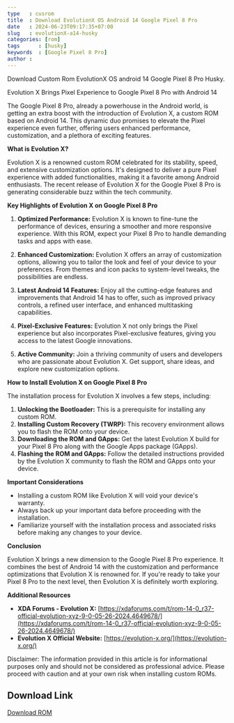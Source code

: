 ```yaml
---
type   : cusrom
title  : Download EvolutionX OS Android 14 Google Pixel 8 Pro
date   : 2024-06-23T09:17:35+07:00
slug   : evolutionX-a14-husky
categories: [rom]
tags      : [husky]
keywords  : [Google Pixel 8 Pro]
author : 
---
```


Download Custom Rom EvolutionX OS android 14 Google Pixel 8 Pro Husky.

Evolution X Brings Pixel Experience to Google Pixel 8 Pro with Android 14

The Google Pixel 8 Pro, already a powerhouse in the Android world, is getting an extra boost with the introduction of Evolution X, a custom ROM based on Android 14. This dynamic duo promises to elevate the Pixel experience even further, offering users enhanced performance, customization, and a plethora of exciting features.

**What is Evolution X?**

Evolution X is a renowned custom ROM celebrated for its stability, speed, and extensive customization options. It's designed to deliver a pure Pixel experience with added functionalities, making it a favorite among Android enthusiasts. The recent release of Evolution X for the Google Pixel 8 Pro is generating considerable buzz within the tech community.

**Key Highlights of Evolution X on Google Pixel 8 Pro**

1.  **Optimized Performance:** Evolution X is known to fine-tune the performance of devices, ensuring a smoother and more responsive experience. With this ROM, expect your Pixel 8 Pro to handle demanding tasks and apps with ease.

2.  **Enhanced Customization:** Evolution X offers an array of customization options, allowing you to tailor the look and feel of your device to your preferences. From themes and icon packs to system-level tweaks, the possibilities are endless.

3.  **Latest Android 14 Features:**  Enjoy all the cutting-edge features and improvements that Android 14 has to offer, such as improved privacy controls, a refined user interface, and enhanced multitasking capabilities.

4.  **Pixel-Exclusive Features:**  Evolution X not only brings the Pixel experience but also incorporates Pixel-exclusive features, giving you access to the latest Google innovations.

5.  **Active Community:**  Join a thriving community of users and developers who are passionate about Evolution X. Get support, share ideas, and explore new customization options.

**How to Install Evolution X on Google Pixel 8 Pro**

The installation process for Evolution X involves a few steps, including:

1.  **Unlocking the Bootloader:** This is a prerequisite for installing any custom ROM.
2.  **Installing Custom Recovery (TWRP):** This recovery environment allows you to flash the ROM onto your device.
3.  **Downloading the ROM and GApps:** Get the latest Evolution X build for your Pixel 8 Pro along with the Google Apps package (GApps).
4.  **Flashing the ROM and GApps:** Follow the detailed instructions provided by the Evolution X community to flash the ROM and GApps onto your device.

**Important Considerations**

*   Installing a custom ROM like Evolution X will void your device's warranty.
*   Always back up your important data before proceeding with the installation.
*   Familiarize yourself with the installation process and associated risks before making any changes to your device.

**Conclusion**

Evolution X brings a new dimension to the Google Pixel 8 Pro experience. It combines the best of Android 14 with the customization and performance optimizations that Evolution X is renowned for. If you're ready to take your Pixel 8 Pro to the next level, then Evolution X is definitely worth exploring.

**Additional Resources**

*   **XDA Forums - Evolution X:** [https://xdaforums.com/t/rom-14-0_r37-official-evolution-xyz-9-0-05-26-2024.4649678/](https://xdaforums.com/t/rom-14-0_r37-official-evolution-xyz-9-0-05-26-2024.4649678/)
*   **Evolution X Official Website:** [https://evolution-x.org/](https://evolution-x.org/)

Disclaimer: The information provided in this article is for informational purposes only and should not be considered as professional advice. Please proceed with caution and at your own risk when installing custom ROMs.


## Download Link
[Download ROM](https://sourceforge.net/projects/evolution-x/files/husky/14/)

